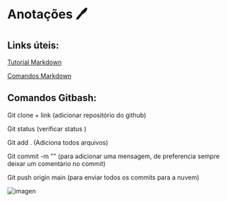 # Anotações :pen:

## Links úteis:

[Tutorial Markdown](https://www.youtube.com/watch?v=vZaldeUg6D0&t=612s)

[Comandos Markdown](https://markdownpad.software.informer.com/download/)

## Comandos Gitbash:

Git clone + link (adicionar repositório do github)

Git status (verificar status )

Git add .  (Adiciona todos arquivos)

Git commit -m "" (para adicionar uma mensagem, de preferencia sempre deixar um comentário no commit)

Git push origin main (para enviar todos os commits para a nuvem)



![imagen](C:\Users\mateu\Pictures\ed.jpg)

